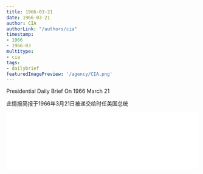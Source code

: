 ```yaml
---
title: 1966-03-21
date: 1966-03-21
author: CIA 
authorLink: "/authors/cia"
timestamp: 
- 1966
- 1966-03
multitype: 
- cia
tags: 
- dailybrief
featuredImagePreview: '/agency/CIA.png'
---
```



Presidential Daily Brief On 1966 March 21

此情报简报于1966年3月21日被递交给时任美国总统

<!--more-->





<div id="over" style="width:100%; overflow:hidden"> <iframe id="sFrame" name="sFrame" frameborder="no" border="0"  allowfullscreen marginwidth="0" scrolling="no" src = " /CIA/1966-03-21.html "  style = " position:absulute; width: 806px; top: 300;" > </iframe> </div>
